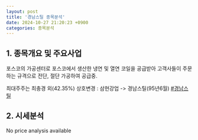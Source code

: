 ```yaml
---
layout: post
title: '경남스틸 종목분석'
date: 2024-10-27 21:20:23 +0900
categories: 종목분석
---
```


## 1. 종목개요 및 주요사업

포스코의 가공센터로 포스코에서 생산한 냉연 및 열연 코일을 공급받아 고객사들이 주문하는 규격으로 전단, 절단 가공하여 공급중. 

최대주주는 최충경 외(42.35%) 상호변경 : 삼현강업 -> 경남스틸(95년6월)
[#경남스틸](#)

## 2. 시세분석

No price analysis available
